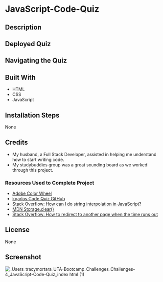 # JavaScript-Code-Quiz
## Description

## Deployed Quiz

## Navigating the Quiz

## Built With
- HTML
- CSS
- JavaScript
## Installation Steps
None
## Credits
- My husband, a Full Stack Developer, assisted in helping me understand how to start writing code. 
- My studybuddies group was a great sounding board as we worked through this project. 
### Resources Used to Complete Project
- [Adobe Color Wheel](https://color.adobe.com/explore?page=2)
- [kqarlos Code Quiz GitHub](https://github.com/kqarlos/code-quiz)
- [Stack Overflow: How can I do string interpolation in JavaScript?](https://stackoverflow.com/questions/1408289/how-can-i-do-string-interpolation-in-javascript)
- [MDN Storage.clear()](https://developer.mozilla.org/en-US/docs/Web/API/Storage/clear)
- [Stack Overflow: How to redirect to another page when the time runs out](https://stackoverflow.com/questions/545171/how-to-redirect-to-another-page-when-the-time-runs-out)
## License
None
## Screenshot
![_Users_tracymortara_UTA-Bootcamp_Challenges_Challenges-4_JavaScript-Code-Quiz_index html (1)](https://user-images.githubusercontent.com/107971753/202349798-59ca9316-5c61-4621-a351-195a825874b2.png)
